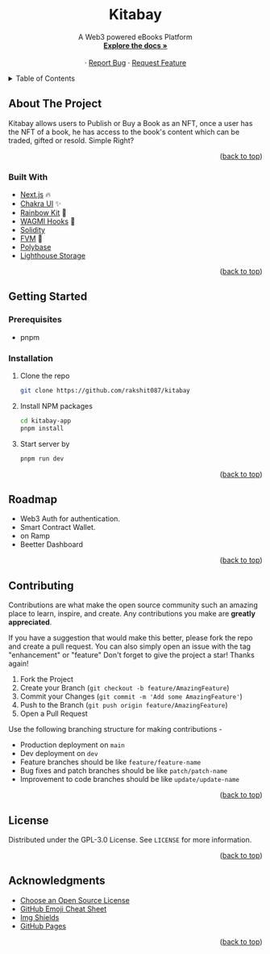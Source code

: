<div id="top"></div>
<br />
<div align="center">
  <h1 align="center">Kitabay</h1>
  <p align="center">
    A Web3 powered eBooks Platform
    <br />
    <a href="https://github.com/rakshit087/kitabay"><strong>Explore the docs »</strong></a>
    <br />
    <br />
    ·
    <a href="https://github.com/rakshit087/kitabay/issues">Report Bug</a>
    ·
    <a href="https://github.com/rakshit087/kitabay/issues">Request Feature</a>
  </p>
</div>

<!-- TABLE OF CONTENTS -->
<details>
  <summary>Table of Contents</summary>
  <ol>
    <li>
      <a href="#about-the-project">About The Project</a>
      <ul>
        <li><a href="#built-with">Built With</a></li>
      </ul>
    </li>
    <li>
      <a href="#getting-started">Getting Started</a>
      <ul>
        <li><a href="#prerequisites">Prerequisites</a></li>
        <li><a href="#installation">Installation</a></li>
      </ul>
    </li>
    <li><a href="#usage">Usage</a></li>
    <li><a href="#roadmap">Roadmap</a></li>
    <li><a href="#contributing">Contributing</a></li>
    <li><a href="#license">License</a></li>
    <li><a href="#acknowledgments">Acknowledgments</a></li>
  </ol>
</details>

<!-- ABOUT THE PROJECT -->
## About The Project
Kitabay allows users to Publish or Buy a Book as an NFT, once a user has the NFT of a book, he has access to the book's content which can be traded, gifted or resold. Simple Right?

<p align="right">(<a href="#top">back to top</a>)</p>

### Built With

* [Next.js](https://nextjs.org/) :fire:
* [Chakra UI](https://chakra-ui.com/) :sparkles:
* [Rainbow Kit](https://www.rainbowkit.com/) 🌈
* [WAGMI Hooks](https://wagmi.sh/) 🔗
* [Solidity](https://docs.soliditylang.org/en/v0.8.13/) 
* [FVM](https://fvm.filecoin.io/) 💜
* [Polybase](https://polybase.xyz/)
* [Lighthouse Storage](https://www.lighthouse.storage/)
<p align="right">(<a href="#top">back to top</a>)</p>

<!-- GETTING STARTED -->
## Getting Started

### Prerequisites

* pnpm

### Installation

1. Clone the repo

   ```sh
   git clone https://github.com/rakshit087/kitabay
   ```

2. Install NPM packages

   ```sh
   cd kitabay-app
   pnpm install
   ``` 
3. Start server by
    ```sh
    pnpm run dev
    ```

<p align="right">(<a href="#top">back to top</a>)</p>

<!-- ROADMAP -->
## Roadmap

* Web3 Auth for authentication.
* Smart Contract Wallet.
* on Ramp
* Beetter Dashboard

<p align="right">(<a href="#top">back to top</a>)</p>

<!-- CONTRIBUTING -->
## Contributing

Contributions are what make the open source community such an amazing place to learn, inspire, and create. Any contributions you make are **greatly appreciated**.

If you have a suggestion that would make this better, please fork the repo and create a pull request. You can also simply open an issue with the tag "enhancement" or "feature"
Don't forget to give the project a star! Thanks again!

1. Fork the Project
2. Create your Branch (`git checkout -b feature/AmazingFeature`)
3. Commit your Changes (`git commit -m 'Add some AmazingFeature'`)
4. Push to the Branch (`git push origin feature/AmazingFeature`)
5. Open a Pull Request

Use the following branching structure for making contributions - 

* Production deployment on `main`
* Dev deployment on `dev`
* Feature branches should be like `feature/feature-name`
* Bug fixes and patch branches should be like `patch/patch-name`
* Improvement to code branches should be like `update/update-name`

<p align="right">(<a href="#top">back to top</a>)</p>

<!-- LICENSE -->
## License

Distributed under the GPL-3.0 License. See `LICENSE` for more information.

<p align="right">(<a href="#top">back to top</a>)</p>

<!-- ACKNOWLEDGMENTS -->
## Acknowledgments

* [Choose an Open Source License](https://choosealicense.com)
* [GitHub Emoji Cheat Sheet](https://gist.github.com/rxaviers/7360908)
* [Img Shields](https://shields.io)
* [GitHub Pages](https://pages.github.com)

<p align="right">(<a href="#top">back to top</a>)</p>

<!-- MARKDOWN LINKS & IMAGES -->
[contributors-shield]: https://img.shields.io/github/contributors/othneildrew/Best-README-Template.svg?style=for-the-badge
[contributors-url]: https://github.com/labs-vision/Karyakram-frontend/graphs/contributors
[forks-shield]: https://img.shields.io/github/forks/othneildrew/Best-README-Template.svg?style=for-the-badge
[forks-url]: https://github.com/labs-vision/Karyakram-frontend/network/members
[stars-shield]: https://img.shields.io/github/stars/othneildrew/Best-README-Template.svg?style=for-the-badge
[stars-url]: https://github.com/labs-vision/Karyakram-frontend/stargazers
[issues-shield]: https://img.shields.io/github/issues/othneildrew/Best-README-Template.svg?style=for-the-badge
[issues-url]: https://github.com/labs-vision/Karyakram-frontend/issues
[license-shield]: https://img.shields.io/github/license/othneildrew/Best-README-Template.svg?style=for-the-badge
[license-url]: https://github.com/labs-vision/Karyakram-frontend/blob/main/LICENSE
